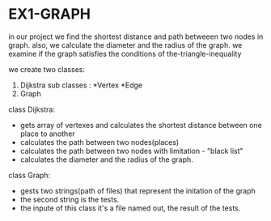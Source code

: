 # EX1-GRAPH
in our project we find the shortest distance and path betweeen two nodes in graph.
also, we calculate the diameter and the radius of the graph.
we examine if the graph satisfies the conditions of the-triangle-inequality

we create two classes:
1. Dijkstra
  sub classes :
    *Vertex
    *Edge
2. Graph

class Dijkstra:
* gets array of vertexes and calculates the shortest distance between one place to another
* calculates the path between two nodes(places)
* calculates the path between two nodes with limitation - "black list"
* calculates the diameter and the radius of the graph.

class Graph:
* gests two strings(path of files) that represent the initation of the graph
* the second string is the tests.
* the inpute of this class it's a file named out, the result of the tests. 
